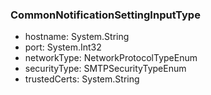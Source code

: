 ### CommonNotificationSettingInputType
- hostname: System.String
- port: System.Int32
- networkType: NetworkProtocolTypeEnum
- securityType: SMTPSecurityTypeEnum
- trustedCerts: System.String
